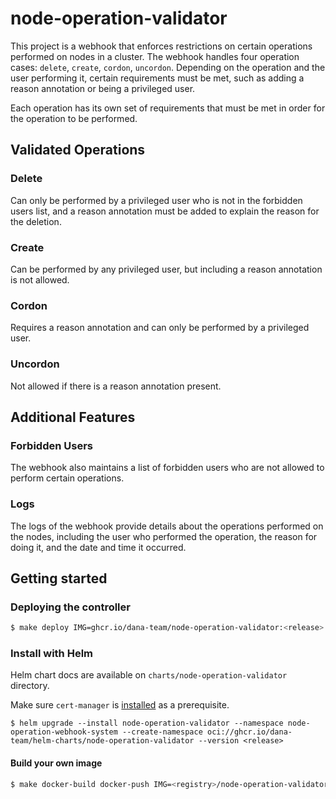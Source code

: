 # node-operation-validator
This project is a webhook that enforces restrictions on certain operations performed on nodes in a cluster. The webhook handles four operation cases: `delete`, `create`, `cordon`, `uncordon`. Depending on the operation and the user performing it, certain requirements must be met, such as adding a reason annotation or being a privileged user.

Each operation has its own set of requirements that must be met in order for the operation to be performed.

## Validated Operations

### Delete

Can only be performed by a privileged user who is not in the forbidden users list, and a reason annotation must be added to explain the reason for the deletion.

### Create

Can be performed by any privileged user, but including a reason annotation is not allowed.

### Cordon

Requires a reason annotation and can only be performed by a privileged user.

### Uncordon

Not allowed if there is a reason annotation present.

## Additional Features

### Forbidden Users

The webhook also maintains a list of forbidden users who are not allowed to perform certain operations.

### Logs

The logs of the webhook provide details about the operations performed on the nodes, including the user who performed the operation, the reason for doing it, and the date and time it occurred.

## Getting started

### Deploying the controller

```bash
$ make deploy IMG=ghcr.io/dana-team/node-operation-validator:<release>
```

### Install with Helm

Helm chart docs are available on `charts/node-operation-validator` directory.

Make sure `cert-manager` is [installed](https://cert-manager.io/docs/installation/helm/) as a prerequisite.

```
$ helm upgrade --install node-operation-validator --namespace node-operation-webhook-system --create-namespace oci://ghcr.io/dana-team/helm-charts/node-operation-validator --version <release>
```

#### Build your own image

```bash
$ make docker-build docker-push IMG=<registry>/node-operation-validator:<tag>
```